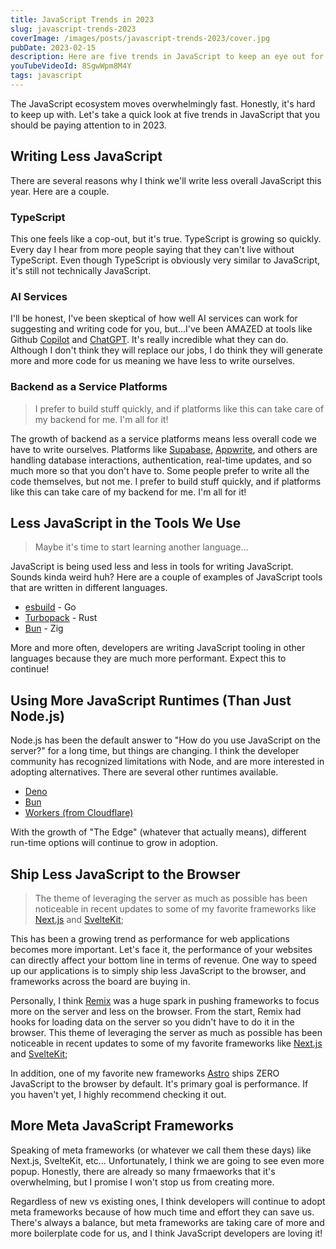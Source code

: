 ```yaml
---
title: JavaScript Trends in 2023
slug: javascript-trends-2023
coverImage: /images/posts/javascript-trends-2023/cover.jpg
pubDate: 2023-02-15
description: Here are five trends in JavaScript to keep an eye out for this year!
youTubeVideoId: 8SgwWpm8M4Y
tags: javascript
---
```


The JavaScript ecosystem moves overwhelmingly fast. Honestly, it's hard to keep up with. Let's take a quick look at five trends in JavaScript that you should be paying attention to in 2023.

## Writing Less JavaScript

There are several reasons why I think we'll write less overall JavaScript this year. Here are a couple.

### TypeScript

This one feels like a cop-out, but it's true. TypeScript is growing so quickly. Every day I hear from more people saying that they can't live without TypeScript. Even though TypeScript is obviously very similar to JavaScript, it's still not technically JavaScript.

### AI Services

I'll be honest, I've been skeptical of how well AI services can work for suggesting and writing code for you, but...I've been AMAZED at tools like Github [Copilot](https://github.com/features/copilot) and [ChatGPT](https://openai.com/blog/chatgpt/). It's really incredible what they can do. Although I don't think they will replace our jobs, I do think they will generate more and more code for us meaning we have less to write ourselves.

### Backend as a Service Platforms

> I prefer to build stuff quickly, and if platforms like this can take care of my backend for me. I'm all for it!

The growth of backend as a service platforms means less overall code we have to write ourselves. Platforms like [Supabase](https://supabase.com/), [Appwrite](https://appwrite.io/), and others are handling database interactions, authentication, real-time updates, and so much more so that you don't have to. Some people prefer to write all the code themselves, but not me. I prefer to build stuff quickly, and if platforms like this can take care of my backend for me. I'm all for it!

## Less JavaScript in the Tools We Use

> Maybe it's time to start learning another language...

JavaScript is being used less and less in tools for writing JavaScript. Sounds kinda weird huh? Here are a couple of examples of JavaScript tools that are written in different languages.

- [esbuild](https://esbuild.github.io/) - Go
- [Turbopack](https://turbo.build/pack) - Rust
- [Bun](https://bun.sh/) - Zig

More and more often, developers are writing JavaScript tooling in other languages because they are much more performant. Expect this to continue!

## Using More JavaScript Runtimes (Than Just Node.js)

Node.js has been the default answer to "How do you use JavaScript on the server?" for a long time, but things are changing. I think the developer community has recognized limitations with Node, and are more interested in adopting alternatives. There are several other runtimes available.

- [Deno](https://deno.land/)
- [Bun](https://bun.sh/)
- [Workers (from Cloudflare)](https://blog.cloudflare.com/workerd-open-source-workers-runtime/)

With the growth of "The Edge" (whatever that actually means), different run-time options will continue to grow in adoption.

## Ship Less JavaScript to the Browser

> The theme of leveraging the server as much as possible has been noticeable in recent updates to some of my favorite frameworks like [Next.js](https://nextjs.org/) and [SvelteKit](https://kit.svelte.dev/);

This has been a growing trend as performance for web applications becomes more important. Let's face it, the performance of your websites can directly affect your bottom line in terms of revenue. One way to speed up our applications is to simply ship less JavaScript to the browser, and frameworks across the board are buying in.

Personally, I think [Remix](https://remix.run/) was a huge spark in pushing frameworks to focus more on the server and less on the browser. From the start, Remix had hooks for loading data on the server so you didn't have to do it in the browser. This theme of leveraging the server as much as possible has been noticeable in recent updates to some of my favorite frameworks like [Next.js](https://nextjs.org/) and [SvelteKit](https://kit.svelte.dev/);

In addition, one of my favorite new frameworks [Astro]() ships ZERO JavaScript to the browser by default. It's primary goal is performance. If you haven't yet, I highly recommend checking it out.

## More Meta JavaScript Frameworks

Speaking of meta frameworks (or whatever we call them these days) like Next.js, SvelteKit, etc... Unfortunately, I think we are going to see even more popup. Honestly, there are already so many frmaeworks that it's overwhelming, but I promise I won't stop us from creating more.

Regardless of new vs existing ones, I think developers will continue to adopt meta frameworks because of how much time and effort they can save us. There's always a balance, but meta frameworks are taking care of more and more boilerplate code for us, and I think JavaScript developers are loving it!
